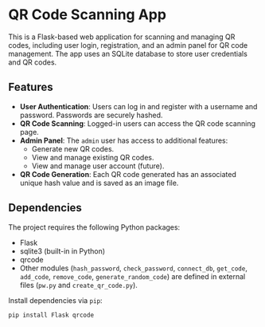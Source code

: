 # QR Code Scanning App

This is a Flask-based web application for scanning and managing QR codes, including user login, registration, and an admin panel for QR code management. The app uses an SQLite database to store user credentials and QR codes.

## Features

- **User Authentication**: Users can log in and register with a username and password. Passwords are securely hashed.
- **QR Code Scanning**: Logged-in users can access the QR code scanning page.
- **Admin Panel**: The `admin` user has access to additional features:
  - Generate new QR codes.
  - View and manage existing QR codes.
  - View and manage user account (future).
- **QR Code Generation**: Each QR code generated has an associated unique hash value and is saved as an image file.
  
## Dependencies

The project requires the following Python packages:

- Flask
- sqlite3 (built-in in Python)
- qrcode
- Other modules (`hash_password`, `check_password`, `connect_db`, `get_code`, `add_code`, `remove_code`, `generate_random_code`) are defined in external files (`pw.py` and `create_qr_code.py`).

Install dependencies via `pip`:

```bash
pip install Flask qrcode
